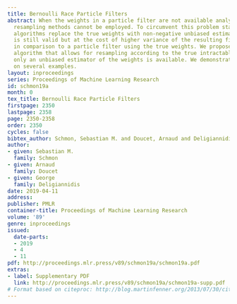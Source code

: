 ```yaml
---
title: Bernoulli Race Particle Filters
abstract: When the weights in a particle filter are not available analytically, standard
  resampling methods cannot be employed. To circumvent this problem state-of-the-art
  algorithms replace the true weights with non-negative unbiased estimates. This algorithm
  is still valid but at the cost of higher variance of the resulting filtering estimates
  in comparison to a particle filter using the true weights. We propose here a novel
  algorithm that allows for resampling according to the true intractable weights when
  only an unbiased estimator of the weights is available. We demonstrate our algorithm
  on several examples.
layout: inproceedings
series: Proceedings of Machine Learning Research
id: schmon19a
month: 0
tex_title: Bernoulli Race Particle Filters
firstpage: 2350
lastpage: 2358
page: 2350-2358
order: 2350
cycles: false
bibtex_author: Schmon, Sebastian M. and Doucet, Arnaud and Deligiannidis, George
author:
- given: Sebastian M.
  family: Schmon
- given: Arnaud
  family: Doucet
- given: George
  family: Deligiannidis
date: 2019-04-11
address: 
publisher: PMLR
container-title: Proceedings of Machine Learning Research
volume: '89'
genre: inproceedings
issued:
  date-parts:
  - 2019
  - 4
  - 11
pdf: http://proceedings.mlr.press/v89/schmon19a/schmon19a.pdf
extras:
- label: Supplementary PDF
  link: http://proceedings.mlr.press/v89/schmon19a/schmon19a-supp.pdf
# Format based on citeproc: http://blog.martinfenner.org/2013/07/30/citeproc-yaml-for-bibliographies/
---
```

